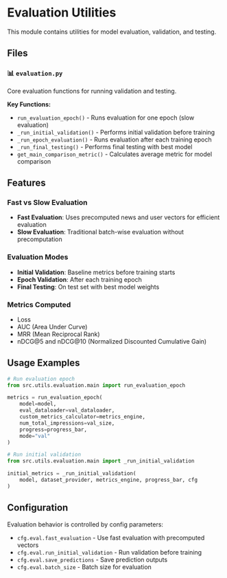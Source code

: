 # Evaluation Utilities

This module contains utilities for model evaluation, validation, and testing.

## Files

### 📊 `evaluation.py`
Core evaluation functions for running validation and testing.

**Key Functions:**
- `run_evaluation_epoch()` - Runs evaluation for one epoch (slow evaluation)
- `_run_initial_validation()` - Performs initial validation before training
- `_run_epoch_evaluation()` - Runs evaluation after each training epoch
- `_run_final_testing()` - Performs final testing with best model
- `get_main_comparison_metric()` - Calculates average metric for model comparison

## Features

### Fast vs Slow Evaluation
- **Fast Evaluation**: Uses precomputed news and user vectors for efficient evaluation
- **Slow Evaluation**: Traditional batch-wise evaluation without precomputation

### Evaluation Modes
- **Initial Validation**: Baseline metrics before training starts
- **Epoch Validation**: After each training epoch
- **Final Testing**: On test set with best model weights

### Metrics Computed
- Loss
- AUC (Area Under Curve)
- MRR (Mean Reciprocal Rank)
- nDCG@5 and nDCG@10 (Normalized Discounted Cumulative Gain)

## Usage Examples

```python
# Run evaluation epoch
from src.utils.evaluation.main import run_evaluation_epoch

metrics = run_evaluation_epoch(
    model=model,
    eval_dataloader=val_dataloader,
    custom_metrics_calculator=metrics_engine,
    num_total_impressions=val_size,
    progress=progress_bar,
    mode="val"
)

# Run initial validation
from src.utils.evaluation.main import _run_initial_validation

initial_metrics = _run_initial_validation(
    model, dataset_provider, metrics_engine, progress_bar, cfg
)
```

## Configuration

Evaluation behavior is controlled by config parameters:
- `cfg.eval.fast_evaluation` - Use fast evaluation with precomputed vectors
- `cfg.eval.run_initial_validation` - Run validation before training
- `cfg.eval.save_predictions` - Save prediction outputs
- `cfg.eval.batch_size` - Batch size for evaluation